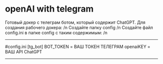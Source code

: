 # openAI with telegram


 Готовый докер с телеграм ботом, который содержит ChatGPT.
 Для создания рабочего докера: /n
 Создайте папку config /n
 Создайте файл config.ini в папке config с таким содержимым: /n
____
#config.ini
[tg_bot]
BOT_TOKEN = ВАШ ТОКЕН ТЕЛЕГРАМ
openaiKEY = ВАШ API ChatGPT

____
 




